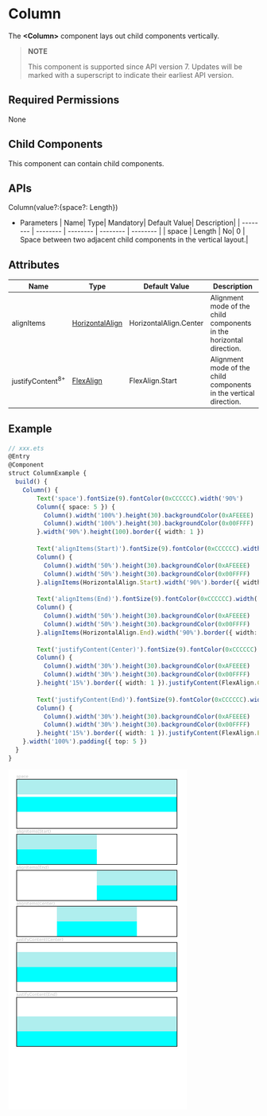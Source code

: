# Column


The **\<Column>** component lays out child components vertically.

> **NOTE**
>
> This component is supported since API version 7. Updates will be marked with a superscript to indicate their earliest API version.


## Required Permissions

None


## Child Components

This component can contain child components.


## APIs

Column(value?:{space?: Length})


- Parameters
  | Name| Type| Mandatory| Default Value| Description|
  | -------- | -------- | -------- | -------- | -------- |
  | space | Length | No| 0 | Space between two adjacent child components in the vertical layout.|


## Attributes

| Name| Type| Default Value| Description|
| -------- | -------- | -------- | -------- |
| alignItems | [HorizontalAlign](ts-appendix-enums.md#horizontalalign) | HorizontalAlign.Center | Alignment mode of the child components in the horizontal direction.|
| justifyContent<sup>8+</sup> | [FlexAlign](ts-container-flex.md) | FlexAlign.Start | Alignment mode of the child components in the vertical direction.|



## Example

```ts
// xxx.ets
@Entry
@Component
struct ColumnExample {
  build() {
    Column() {
        Text('space').fontSize(9).fontColor(0xCCCCCC).width('90%')
        Column({ space: 5 }) {
          Column().width('100%').height(30).backgroundColor(0xAFEEEE)
          Column().width('100%').height(30).backgroundColor(0x00FFFF)
        }.width('90%').height(100).border({ width: 1 })

        Text('alignItems(Start)').fontSize(9).fontColor(0xCCCCCC).width('90%')
        Column() {
          Column().width('50%').height(30).backgroundColor(0xAFEEEE)
          Column().width('50%').height(30).backgroundColor(0x00FFFF)
        }.alignItems(HorizontalAlign.Start).width('90%').border({ width: 1 })

        Text('alignItems(End)').fontSize(9).fontColor(0xCCCCCC).width('90%')
        Column() {
          Column().width('50%').height(30).backgroundColor(0xAFEEEE)
          Column().width('50%').height(30).backgroundColor(0x00FFFF)
        }.alignItems(HorizontalAlign.End).width('90%').border({ width: 1 })

        Text('justifyContent(Center)').fontSize(9).fontColor(0xCCCCCC).width('90%')
        Column() {
          Column().width('30%').height(30).backgroundColor(0xAFEEEE)
          Column().width('30%').height(30).backgroundColor(0x00FFFF)
        }.height('15%').border({ width: 1 }).justifyContent(FlexAlign.Center)

        Text('justifyContent(End)').fontSize(9).fontColor(0xCCCCCC).width('90%')
        Column() {
          Column().width('30%').height(30).backgroundColor(0xAFEEEE)
          Column().width('30%').height(30).backgroundColor(0x00FFFF)
        }.height('15%').border({ width: 1 }).justifyContent(FlexAlign.End)
    }.width('100%').padding({ top: 5 })
  }
}
```

![Column](figures/Column.png)
